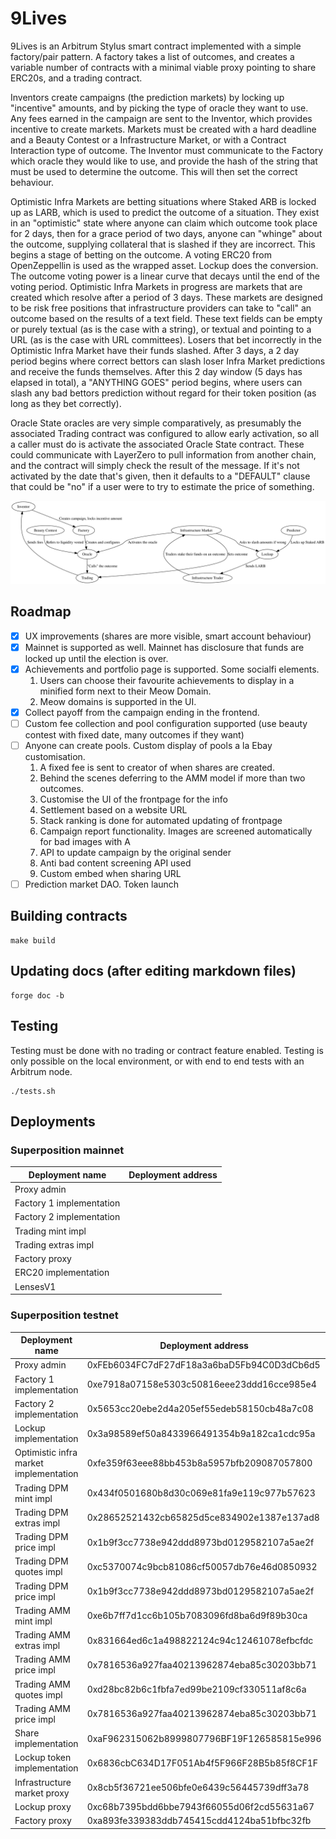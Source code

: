 
# 9Lives

9Lives is an Arbitrum Stylus smart contract implemented with a simple factory/pair
pattern. A factory takes a list of outcomes, and creates a variable number of contracts
with a minimal viable proxy pointing to share ERC20s, and a trading contract.

Inventors create campaigns (the prediction markets) by locking up "incentive" amounts, and
by picking the type of oracle they want to use. Any fees earned in the campaign are sent
to the Inventor, which provides incentive to create markets. Markets must be created with
a hard deadline and a Beauty Contest or a Infrastructure Market, or with a Contract
Interaction type of outcome. The Inventor must communicate to the Factory which oracle
they would like to use, and provide the hash of the string that must be used to determine
the outcome. This will then set the correct behaviour.

Optimistic Infra Markets are betting situations where Staked ARB is locked up as LARB,
which is used to predict the outcome of a situation. They exist in an "optimistic" state
where anyone can claim which outcome took place for 2 days, then for a grace period of two
days, anyone can "whinge" about the outcome, supplying collateral that is slashed if they
are incorrect. This begins a stage of betting on the outcome. A voting ERC20 from
OpenZeppellin is used as the wrapped asset. Lockup does the conversion. The outcome voting
power is a linear curve that decays until the end of the voting period. Optimistic Infra
Markets in progress are markets that are created which resolve after a period of 3 days.
These markets are designed to be risk free positions that infrastructure providers can
take to "call" an outcome based on the results of a text field. These text fields can be
empty or purely textual (as is the case with a string), or textual and pointing to a URL
(as is the case with URL committees). Losers that bet incorrectly in the Optimistic Infra
Market have their funds slashed. After 3 days, a 2 day period begins where correct bettors
can slash loser Infra Market predictions and receive the funds themselves. After this 2
day window (5 days has elapsed in total), a "ANYTHING GOES" period begins, where users can
slash any bad bettors prediction without regard for their token position (as long as they
bet correctly).

Oracle State oracles are very simple comparatively, as presumably the associated Trading
contract was configured to allow early activation, so all a caller must do is activate the
associated Oracle State contract. These could communicate with LayerZero to pull
information from another chain, and the contract will simply check the result of the
message. If it's not activated by the date that's given, then it defaults to a "DEFAULT"
clause that could be "no" if a user were to try to estimate the price of something.

![Diagram of the system](diagram.svg)

## Roadmap

- [X] UX improvements (shares are more visible, smart account behaviour)
- [X] Mainnet is supported as well. Mainnet has disclosure that funds are locked up until the election is over.
- [X] Achievements and portfolio page is supported. Some socialfi elements.
    1. Users can choose their favourite achievements to display in a minified form next to their Meow Domain.
    2. Meow domains is supported in the UI.
- [X] Collect payoff from the campaign ending in the frontend.
- [ ] Custom fee collection and pool configuration supported (use beauty contest with fixed date, many outcomes if they want)
- [ ] Anyone can create pools. Custom display of pools a la Ebay customisation.
    1. A fixed fee is sent to creator of when shares are created.
    2. Behind the scenes deferring to the AMM model if more than two outcomes.
    3. Customise the UI of the frontpage for the info
    4. Settlement based on a website URL
    5. Stack ranking is done for automated updating of frontpage
    6. Campaign report functionality. Images are screened automatically for bad images with A
    7. API to update campaign by the original sender
    8. Anti bad content screening API used
    9. Custom embed when sharing URL
- [ ] Prediction market DAO. Token launch

## Building contracts

	make build

## Updating docs (after editing markdown files)

	forge doc -b

## Testing

Testing must be done with no trading or contract feature enabled. Testing is only possible
on the local environment, or with end to end tests with an Arbitrum node.

	./tests.sh

## Deployments

### Superposition mainnet

|      Deployment name     |              Deployment address            |
|--------------------------|--------------------------------------------|
| Proxy admin              |  |
| Factory 1 implementation |  |
| Factory 2 implementation |  |
| Trading mint impl        |  |
| Trading extras impl      |  |
| Factory proxy            |  |
| ERC20 implementation     |  |
| LensesV1                 |  |

### Superposition testnet

|            Deployment name             |              Deployment address            |
|----------------------------------------|--------------------------------------------|
| Proxy admin                            | 0xFEb6034FC7dF27dF18a3a6baD5Fb94C0D3dCb6d5 |
| Factory 1 implementation               | 0xe7918a07158e5303c50816eee23ddd16cce985e4 |
| Factory 2 implementation               | 0x5653cc20ebe2d4a205ef55edeb58150cb48a7c08 |
| Lockup implementation                  | 0x3a98589ef50a8433966491354b9a182ca1cdc95a |
| Optimistic infra market implementation | 0xfe359f63eee88bb453b8a5957bfb209087057800 |
| Trading DPM mint impl                  | 0x434f0501680b8d30c069e81fa9e119c977b57623 |
| Trading DPM extras impl                | 0x28652521432cb65825d5ce834902e1387e137ad8 |
| Trading DPM price impl                 | 0x1b9f3cc7738e942ddd8973bd0129582107a5ae2f |
| Trading DPM quotes impl                | 0xc5370074c9bcb81086cf50057db76e46d0850932 |
| Trading DPM price impl                 | 0x1b9f3cc7738e942ddd8973bd0129582107a5ae2f |
| Trading AMM mint impl                  | 0xe6b7ff7d1cc6b105b7083096fd8ba6d9f89b30ca |
| Trading AMM extras impl                | 0x831664ed6c1a498822124c94c12461078efbcfdc |
| Trading AMM price impl                 | 0x7816536a927faa40213962874eba85c30203bb71 |
| Trading AMM quotes impl                | 0xd28bc82b6c1fbfa7ed99be2109cf330511af8c6a |
| Trading AMM price impl                 | 0x7816536a927faa40213962874eba85c30203bb71 |
| Share implementation                   | 0xaF962315062b8999807796BF19F126585815e996 |
| Lockup token implementation            | 0x6836cbC634D17F051Ab4f5F966F28B5b85f8CF1F |
| Infrastructure market proxy            | 0x8cb5f36721ee506bfe0e6439c56445739dff3a78 |
| Lockup proxy                           | 0xc68b7395bdd6bbe7943f66055d06f2cd55631a67 |
| Factory proxy                          | 0xa893fe339383ddb745415cdd4124ba51bfbc32fb |
